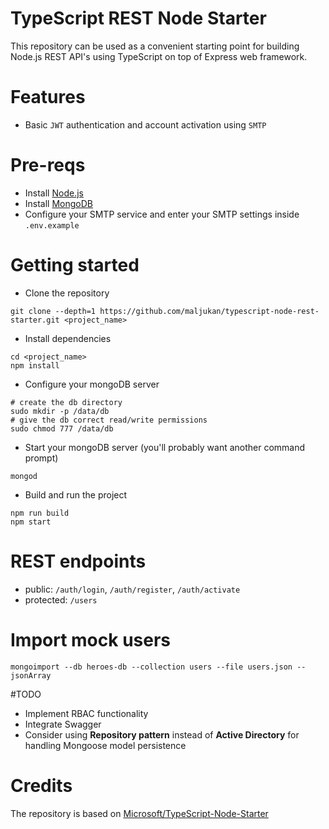# TypeScript REST Node Starter

This repository can be used as a convenient starting point for building
Node.js REST API's using TypeScript on top of Express web framework.  

# Features
 - Basic `JWT` authentication and account activation using `SMTP`

# Pre-reqs
- Install [Node.js](https://nodejs.org/en/)
- Install [MongoDB](https://docs.mongodb.com/manual/installation/)
- Configure your SMTP service and enter your SMTP settings inside `.env.example`

# Getting started
- Clone the repository
```
git clone --depth=1 https://github.com/maljukan/typescript-node-rest-starter.git <project_name>
```
- Install dependencies
```
cd <project_name>
npm install
```
- Configure your mongoDB server
```
# create the db directory
sudo mkdir -p /data/db
# give the db correct read/write permissions
sudo chmod 777 /data/db
```
- Start your mongoDB server (you'll probably want another command prompt)
```
mongod
```
- Build and run the project
```
npm run build
npm start
```

# REST endpoints
- public: `/auth/login`, `/auth/register`, `/auth/activate`
- protected: `/users`

# Import mock users
```
mongoimport --db heroes-db --collection users --file users.json --jsonArray
```

#TODO
- Implement RBAC functionality
- Integrate Swagger
- Consider using **Repository pattern** instead of **Active Directory** for handling Mongoose model persistence

# Credits
The repository is based on [Microsoft/TypeScript-Node-Starter
](https://github.com/Microsoft/TypeScript-Node-Starter)